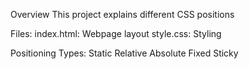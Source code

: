 Overview
This project explains different CSS positions

Files:
index.html: Webpage layout
style.css: Styling

Positioning Types:
Static
Relative
Absolute
Fixed
Sticky
